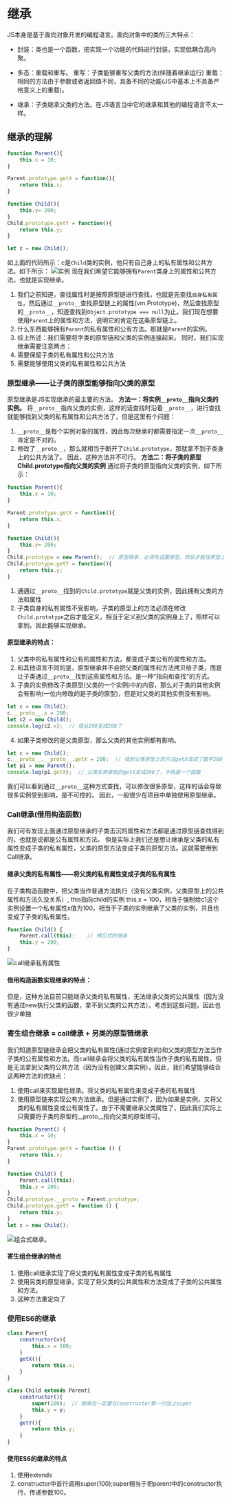 # 继承
JS本身是基于面向对象开发的编程语言。面向对象中的类的三大特点：
* 封装：类也是一个函数，把实现一个功能的代码进行封装，实现低耦合高内聚。

* 多态：重载和重写。
  重写：子类能够重写父类的方法(伴随着继承运行)
  重载：相同的方法由于参数或者返回值不同，具备不同的功能(JS中基本上不具备严格意义上的重载)。

* 继承：子类继承父类的方法。在JS语言当中它的继承和其他的编程语言不太一样。


## 继承的理解
```js
function Parent(){
    this.x = 10;
}

Parent.prototype.getX = function(){
    return this.x;
}

function Child(){
    this.y= 200;
}
Child.prototype.getY = function(){
    return this.y;
}

let c = new Child();
```
如上面的代码所示：c是`Child`类的实例，他只有自己身上的私有属性和公共方法。如下所示：
![实例](https://ftp.bmp.ovh/imgs/2021/03/cfe7877d310256c1.jpg)
现在我们希望它能够拥有`Parent`类身上的属性和公共方法。也就是实现继承。
1. 我们之前知道，查找属性时是按照原型链进行查找，也就是先查找`自身私有属性`，然后通过`__proto__`查找原型链上的属性(vm.Prototype)，然后查找原型的`__proto__`，知道查找到`Object.prototype === null`为止。我们现在想要使用`Parent`上的属性和方法，说明它的肯定在这条原型链上。
2. 什么东西能够拥有`Parent`的私有属性和公有方法。那就是`Parent`的实例。
3. 综上所述：我们需要将字类的原型链和父类的实例连接起来。
同时，我们实现继承需要注意两点：
1. 需要保留子类的私有属性和公共方法
2. 需要能够使用父类的私有属性和公共方法

### 原型继承——让子类的原型能够指向父类的原型
原型继承是JS实现继承的最主要的方法。
**方法一：将实例`__proto__`指向父类的实例。**
将`__proto__`指向父类的实例，这样的话查找时沿着`__proto__`，进行查找就能够找到父类的私有属性和公共方法了，但是这里有个问题：
1. `__proto__`是每个实例对象的属性，因此每次继承时都需要指定一次`__proto__`肯定是不对的。
2. 修改了`__proto__`，那么就相当于断开了`Child.prototype`，那就拿不到子类身上的公共方法了。
因此，这种方法并不可行。
**方法二：将子类的原型Child.prototype指向父类的实例**
通过将子类的原型指向父类的实例，如下所示：
```js
function Parent(){
    this.x = 10;
}

Parent.prototype.getX = function(){
    return this.x;
}

function Child(){
    this.y= 200;
}
Child.prototype = new Parent();  // 原型继承，必须先设置原型，然后才能往原型上添加方法
Child.prototype.getY = function(){
    return this.y;
}
```
1. 通通过`__proto__`找到的`Child.prototype`就是父类的实例，因此拥有父类的方法和属性
2. 子类自身的私有属性不受影响，子类的原型上的方法必须在修改`Child.prototype`之后才能定义，相当于定义到父类的实例身上了，照样可以拿到。因此能够实现继承。

#### 原型继承的特点：
1. 父类中的私有属性和公有的属性和方法，都变成子类公有的属性和方法。
2. 和其他语言不同的是，原型继承并不会把父类的属性和方法拷贝给子类，而是让子类通过`__proto__`找到这些属性和方法。是一种"指向和查找"的方式。
3. 子类的实例修改子类原型(父类的一个实例)中的内容，那么对子类的其他实例会有影响(一位内修改的是子类的原型)，但是对父类的其他实例没有影响。
```js
let c = new Child();
c.__proto__.x = 200;
let c2 = new Child();
console.log(c2.x);  // 值从100变成200了
```
4. 如果子类修改的是父类原型，那么父类的其他实例都有影响。
```js
let c = new Child();
c.__proto__.__proto__.getX = 200;  // 找到父类原型上的方法getX改成了数字200
let p1 = new Parent();
console.log(p1.getX);  // 父类实例拿到的getX变成200了，不再是一个函数
```
我们可以看到通过`__proto__`这种方式查找，可以修改很多原型，这样的话会导致很多实例受到影响，是不可控的，
因此，一般很少在项目中单独使用原型继承。


### Call继承(借用构造函数)
我们可有发现上面通过原型继承的子类击沉的属性和方法都是通过原型链查找得到的，也就是说都是公有属性和方法。
但是实际上我们还是想让继承是父类的私有属性变成子类的私有属性，父类的原型方法变成子类的原型方法。这就需要用到Call继承。

#### 继承父类的私有属性——将父类的私有属性变成子类的私有属性
在子类构造函数中，把父类当作普通方法执行（没有父类实例，父类原型上的公共属性和方法久没关系）,
this指向child的实例 this.x = 100，相当于强制给c1这个实例设置一个私有属性x值为100。相当于子类的实例继承了父类的实例，并且也变成了子类的私有属性。
```js
function Child() {
    Parent.call(this);    // 拷贝式的继承
    this.y = 200;
}
```
![call继承私有属性](https://ftp.bmp.ovh/imgs/2021/03/ab883eb0254483a1.jpg)
#### 借用构造函数实现继承的特点：

但是，这种方法目前只能继承父类的私有属性，无法继承父类的公共属性（因为没有通过new执行父类的函数，拿不到父类的公共方法）。考虑到这些问题，因此也很少单独

### 寄生组合继承 = call继承 + 另类的原型链继承
我们知道原型链继承会把父类的私有属性(通过实例拿到的)和父类的原型方法当作子类的公有属性和方法。而call继承会将父类的私有属性当作子类的私有属性，但是无法拿到父类的公共方法（因为没有创建父类实例）。因此，我们希望能够结合这两种方法的优缺点：
1. 使用call来实现属性继承。将父类的私有属性来变成子类的私有属性
2. 使用原型链来实现公有方法继承。但是通过实例了，因为如果是实例，又将父类的私有属性变成公有属性了。由于不需要继承父类属性了，因此我们实际上只需要将子类的原型的__proto__指向父类的原型即可。
```js
function Parent() {
    this.x = 10;
}
Parent.prototype.getX = function () {
    return this.x;
}

function Child() {
    Parent.call(this);
    this.y = 200;
}
Child.prototype.__proto = Parent.prototype;
Child.prototype.getY = function () {
    return this.y;
}
let c = new Child();
```
![组合式继承](https://ftp.bmp.ovh/imgs/2021/03/d2cac37c0aeac15f.jpg)。

####  寄生组合继承的特点
1. 使用call继承实现了将父类的私有属性变成子类的私有属性
2. 使用另类的原型继承，实现了将父类的公共属性和方法变成了子类的公共属性和方法。
3. 这种方法重定向了



### 使用ES6的继承
```js
class Parent{
    constructor(x){
        this.x = 100;
    }
    getX(){
        return this.x;
    }
}

class Child extends Parent{
    constructor(){
        super(100);  // 继承后一定要在constructor第一行加上super
        this.y = y;
    }
    getY(){
        return this.y;
    }
}
```
#### 使用ES6的继承的特点
1. 使用extends
2. constructor中首行调用super(100);super相当于把parent中的constructor执行，传递参数100。
